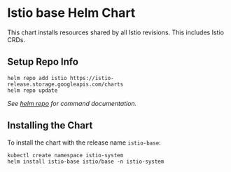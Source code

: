 # Istio base Helm Chart

This chart installs resources shared by all Istio revisions. This includes Istio CRDs.

## Setup Repo Info

```console
helm repo add istio https://istio-release.storage.googleapis.com/charts
helm repo update
```

_See [helm repo](https://helm.sh/docs/helm/helm_repo/) for command documentation._

## Installing the Chart

To install the chart with the release name `istio-base`:

```console
kubectl create namespace istio-system
helm install istio-base istio/base -n istio-system
```
